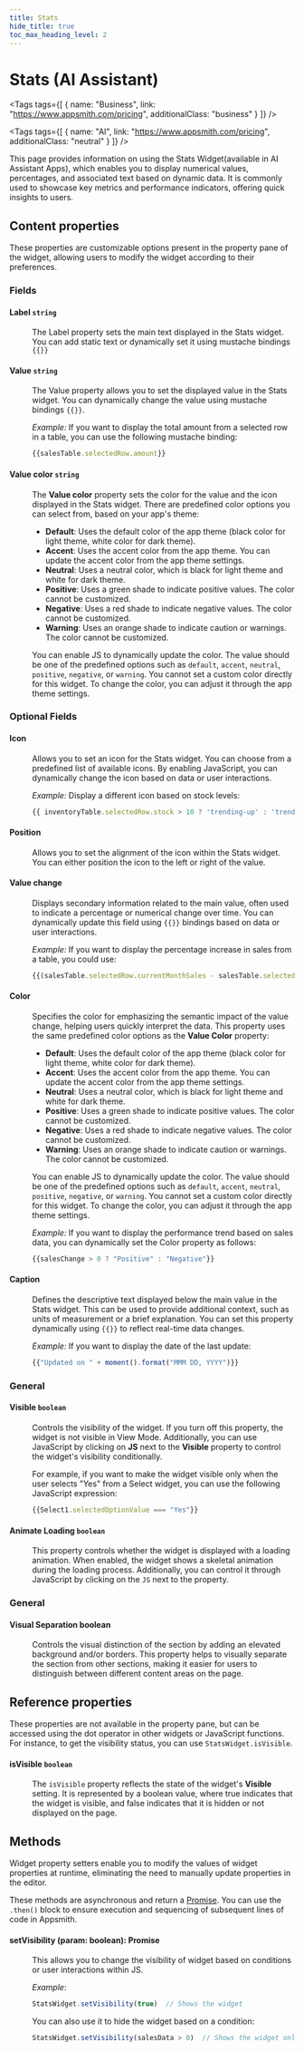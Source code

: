 ```yaml
---
title: Stats
hide_title: true
toc_max_heading_level: 2
---
```

<!-- vale off -->

<div className="tag-wrapper">
 <h1>Stats (AI Assistant)</h1>

<Tags
tags={[
{ name: "Business", link: "https://www.appsmith.com/pricing", additionalClass: "business" }
]}
/>

<Tags
tags={[
{ name: "AI", link: "https://www.appsmith.com/pricing", additionalClass: "neutral" }
]}
/>

</div>

<!-- vale on -->

This page provides information on using the Stats Widget(available in AI Assistant Apps), which enables you to display numerical values, percentages, and associated text based on dynamic data. It is commonly used to showcase key metrics and performance indicators, offering quick insights to users.


 <ZoomImage
    src="/img/stats-widget.png" 
    alt=""
    caption=""
  /> 


## Content properties

These properties are customizable options present in the property pane of the widget, allowing users to modify the widget according to their preferences.

### Fields

#### Label `string`

<dd>

The Label property sets the main text displayed in the Stats widget. You can add static text or dynamically set it using mustache bindings `{{}}`

</dd>

#### Value `string`

<dd>

The Value property allows you to set the displayed value in the Stats widget. You can dynamically change the value using mustache bindings `{{}}`.

*Example:* If you want to display the total amount from a selected row in a table, you can use the following mustache binding:

```js
{{salesTable.selectedRow.amount}}
```

</dd>

#### Value color `string`

<dd>

The **Value color** property sets the color for the value and the icon displayed in the Stats widget. There are predefined color options you can select from, based on your app's theme:

- **Default**: Uses the default color of the app theme (black color for light theme, white color for dark theme).
- **Accent**: Uses the accent color from the app theme. You can update the accent color from the app theme settings.
- **Neutral**: Uses a neutral color, which is black for light theme and white for dark theme.
- **Positive**: Uses a green shade to indicate positive values. The color cannot be customized.
- **Negative**: Uses a red shade to indicate negative values. The color cannot be customized.
- **Warning**: Uses an orange shade to indicate caution or warnings. The color cannot be customized.

You can enable JS to dynamically update the color. The value should be one of the predefined options such as `default`, `accent`, `neutral`, `positive`, `negative`, or `warning`.  You cannot set a custom color directly for this widget. To change the color, you can adjust it through the app theme settings.


</dd>

### Optional Fields

#### Icon 

<dd>

Allows you to set an icon for the Stats widget. You can choose from a predefined list of available icons. By enabling JavaScript, you can dynamically change the icon based on data or user interactions.

*Example:* Display a different icon based on stock levels:

```js
{{ inventoryTable.selectedRow.stock > 10 ? 'trending-up' : 'trending-down' }}
```

</dd>

#### Position

<dd>

Allows you to set the alignment of the icon within the Stats widget. You can either position the icon to the left or right of the value.


</dd>


#### Value change

<dd>


Displays secondary information related to the main value, often used to indicate a percentage or numerical change over time. You can dynamically update this field using `{{}}` bindings based on data or user interactions.

*Example:* If you want to display the percentage increase in sales from a table, you could use:

```js
{{(salesTable.selectedRow.currentMonthSales - salesTable.selectedRow.lastMonthSales) / salesTable.selectedRow.lastMonthSales * 100}}%
```

</dd>


#### Color

<dd>

Specifies the color for emphasizing the semantic impact of the value change, helping users quickly interpret the data. This property uses the same predefined color options as the **Value Color** property:

- **Default**: Uses the default color of the app theme (black color for light theme, white color for dark theme).
- **Accent**: Uses the accent color from the app theme. You can update the accent color from the app theme settings.
- **Neutral**: Uses a neutral color, which is black for light theme and white for dark theme.
- **Positive**: Uses a green shade to indicate positive values. The color cannot be customized.
- **Negative**: Uses a red shade to indicate negative values. The color cannot be customized.
- **Warning**: Uses an orange shade to indicate caution or warnings. The color cannot be customized.

You can enable JS to dynamically update the color. The value should be one of the predefined options such as `default`, `accent`, `neutral`, `positive`, `negative`, or `warning`.  You cannot set a custom color directly for this widget. To change the color, you can adjust it through the app theme settings.

*Example:* If you want to display the performance trend based on sales data, you can dynamically set the Color property as follows:


```js
{{salesChange > 0 ? "Positive" : "Negative"}}
```


</dd>

#### Caption

<dd>

Defines the descriptive text displayed below the main value in the Stats widget. This can be used to provide additional context, such as units of measurement or a brief explanation. You can set this property dynamically using `{{}}` to reflect real-time data changes.

*Example:* If you want to display the date of the last update:

```js
{{"Updated on " + moment().format("MMM DD, YYYY")}}
```



</dd>


### General

#### Visible `boolean`

<dd>

Controls the visibility of the widget. If you turn off this property, the widget is not visible in View Mode. Additionally, you can use JavaScript by clicking on **JS** next to the **Visible** property to control the widget's visibility conditionally.

For example, if you want to make the widget visible only when the user selects "Yes" from a Select widget, you can use the following JavaScript expression: 
```js
{{Select1.selectedOptionValue === "Yes"}}
```

</dd>

#### Animate Loading `boolean`


<dd>

This property controls whether the widget is displayed with a loading animation. When enabled, the widget shows a skeletal animation during the loading process. Additionally, you can control it through JavaScript by clicking on the <code>JS</code> next to the property.

</dd>

### General

#### Visual Separation boolean

<dd>

Controls the visual distinction of the section by adding an elevated background and/or borders. This property helps to visually separate the section from other sections, making it easier for users to distinguish between different content areas on the page.


</dd>

## Reference properties

These properties are not available in the property pane, but can be accessed using the dot operator in other widgets or JavaScript functions. For instance, to get the visibility status, you can use `StatsWidget.isVisible`.


#### isVisible `boolean`

<dd>

The `isVisible` property reflects the state of the widget's **Visible** setting. It is represented by a boolean value, where true indicates that the widget is visible, and false indicates that it is hidden or not displayed on the page.

</dd>


## Methods

Widget property setters enable you to modify the values of widget properties at runtime, eliminating the need to manually update properties in the editor.

These methods are asynchronous and return a [Promise](/core-concepts/writing-code/javascript-promises#using-promises-in-appsmith). You can use the `.then()` block to ensure execution and sequencing of subsequent lines of code in Appsmith.



#### setVisibility (param: boolean): Promise

<dd>

This allows you to change the visibility of widget based on conditions or user interactions within JS.

*Example*:

```js
StatsWidget.setVisibility(true)  // Shows the widget
```

You can also use it to hide the widget based on a condition:

```js
StatsWidget.setVisibility(salesData > 0)  // Shows the widget only when sales data is greater than 0
```

</dd>